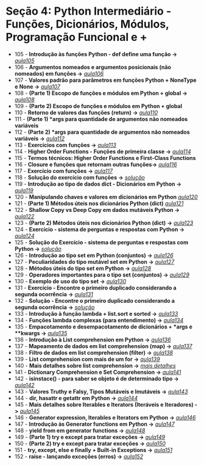 # Seção 4: Python Intermediário - Funções, Dicionários, Módulos, Programação Funcional e +

- 105 - **Introdução às funções Python - def define uma função ->** *[aula105](aula105.py)*
- 106 - **Argumentos nomeados e argumentos posicionais (não nomeados) em funções ->** *[aula106](aula106.py)*
- 107 - **Valores padrão para parâmetros em funções Python + NoneType e None ->** *[aula107](aula107.py)*
- 108 - **(Parte 1) Escopo de funções e módulos em Python + global ->** *[aula108](aula108.py)*
- 109 - **(Parte 2) Escopo de funções e módulos em Python + global** 
- 110 - **Retorno de valores das funções (return) ->** *[aula110](aula110.py)*
- 111 - **(Parte 1) \*args para quantidade de argumentos não nomeados variáveis**
- 112 - **(Parte 2) \*args para quantidade de argumentos não nomeados variáveis ->** *[aula112](aula112.py)*
- 113 - **Exercícios com funções ->** *[aula113](aula113.py)*
- 114 - **Higher Order Functions - Funções de primeira classe ->** *[aula114](aula114.py)*
- 115 - **Termos técnicos: Higher Order Functions e First-Class Functions**
- 116 - **Closure e funções que retornam outras funções->** *[aula116](aula116.py)*
- 117 - **Exercício com funções ->** *[aula117](aula117.py)*
- 118 - **Solução do exercício com funções ->** *[solução](https://github.com/luizomf/cursopython2023/blob/06b180c7d355176901923dcfcfdc08e8c7032194/aula75.py)*
- 119 - **Introdução ao tipo de dados dict - Dicionários em Python ->** *[aula119](aula119.py)*
- 120 - **Manipulando chaves e valores em dicionários em Python** *[aula120](aula120.py)*
- 121 - **(Parte 1) Métodos úteis nos dicionários Python (dict)** *[aula121](aula121.py)*
- 122 - **Shallow Copy vs Deep Copy em dados mutáveis Python ->** *[aula122](aula122.py)*
- 123 - **(Parte 2) Métodos úteis nos dicionários Python (dict) ->** *[aula123](aula123.py)*
- 124 - **Exercício - sistema de perguntas e respostas com Python ->** *[aula124](aula124.py)*
- 125 - **Solução do Exercício - sistema de perguntas e respostas com Python ->** *[solução](https://github.com/luizomf/cursopython2023/blob/90bff56ea9b47e25f599d4a04578575af8c30b70/aula77.py)*
- 126 - **Introdução ao tipo set em Python (conjuntos) ->** *[aula126](aula126.py)*
- 127 - **Peculiaridades do tipo mutável set em Python ->** *[aula127](aula127.py)*
- 128 - **Métodos úteis do tipo set em Python ->** *[aula128](aula128.py)*
- 129 - **Operadores importantes para o tipo set (conjuntos) ->** *[aula129](aula129.py)*
- 130 -  **Exemplo de uso do tipo set ->** *[aula130](aula130.py)*
- 131 -  **Exercício - Encontre o primeiro duplicado considerando a segunda ocorrência ->** *[aula131](aula131.py)*
- 132 -  **Solução - Encontre o primeiro duplicado considerando a segunda ocorrência ->** *[solução](https://github.com/luizomf/cursopython2023/blob/48ddd7e7877e3edc4f06b708ecf0eabe649b6ad8/aula80.py)*
- 133 - **Introdução à função lambda + list.sort e sorted ->** *[aula133](aula133.py)*
- 134 - **Funções lambda complexas (para entendimento) ->** *[aula134](aula134.py)*
- 135 - **Empacotamento e desempacotamento de dicionários + \*args e \*\*kwargs ->** *[aula135](aula135.py)*
- 136 - **Introdução à List comprehension em Python ->** *[aula136](aula136.py)*
- 137 - **Mapeamento de dados em list comprehension (map) ->** *[aula137](aula137.py)*
- 138 - **Filtro de dados em list comprehension (filter) ->** *[aula138](aula138.py)*
- 139 - **List comprehension com mais de um for ->** *[aula139](aula139.py)*
- 140 - **Mais detalhes sobre list comprehension ->** *[mais detalhes](https://youtu.be/1YbTDczvqco)*
- 141 - **Dictionary Comprehension e Set Comprehension ->** *[aula141](aula141.py)*
- 142 -  **isinstace() - para saber se objeto é de determinado tipo ->** *[aula142](aula142.py)*
- 143 - **Valores Truthy e Falsy, Tipos Mutáveis e Imutáveis ->** *[aula143](aula143.py)*
- 144 - **dir, hasattr e getattr em Python ->** *[aula144](aula144.py)*
- 145 - **Mais detalhes sobre Iterables e Iterators (Iteráveis e Iteradores) ->** *[aula145](aula145.py)*
- 146 - **Generator expression, Iterables e Iterators em Python ->** *[aula146](aula146.py)*
- 147 - **Introdução às Generator functions em Python ->** *[aula147](aula147.py)*
- 148 - **yield from em generator functions ->** *[aula148](aula148.py)*
- 149 - **(Parte 1) try e except para tratar exceções ->** *[aula149](aula149.py)*
- 150 - **(Parte 2) try e except para tratar exceções ->** *[aula150](aula150.py)*
- 151 - **try, except, else e finally + Built-in Exceptions ->** *[aula151](aula151.py)*
- 152 - **raise - lançando exceções (erros) ->** *[aula152](aula152.py)*

